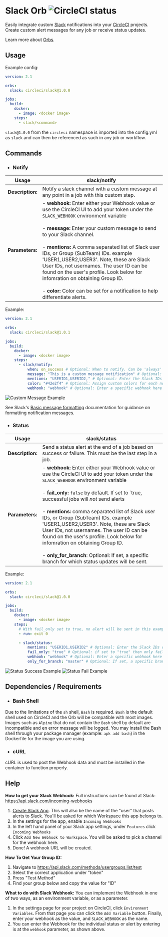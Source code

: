 # Slack Orb ![CircleCI status](https://circleci.com/gh/CircleCI-Public/slack-orb.svg "CircleCI status")

Easily integrate custom [Slack](https://slack.com/ "Slack") notifications into your [CircleCI](https://circleci.com/ "CircleCI") projects. Create custom alert messages for any job or receive status updates.

Learn more about [Orbs](https://github.com/CircleCI-Public/config-preview-sdk/blob/master/docs/using-orbs.md "orb").

## Usage

Example config:

```yaml
version: 2.1

orbs:
  slack: circleci/slack@1.0.0

jobs:
  build:
    docker:
      - image: <docker image>
    steps:
      - slack/<command>
```

`slack@1.0.0` from the `circleci` namespace is imported into the config.yml as `slack` and can then be referenced as such in any job or workflow.

## Commands

- ### Notify

|  Usage | slack/notify   |
| ------------ | ------------ |
| **Description:**  | Notify a slack channel with a custom message at any point in a job with this custom step. |
|  **Parameters:** | - **webhook:**  Enter either your Webhook value or use the CircleCI UI to add your token under the `SLACK_WEBHOOK` environment variable <br><br> - **message:** Enter your custom message to send to your Slack channel.  <br> <br> - **mentions:** A comma separated list of Slack user IDs, or Group (SubTeam) IDs. example 'USER1,USER2,USER3'. Note, these are Slack User IDs, not usernames. The user ID can be found on the user's profile. Look below for infomration on obtaining Group ID. <br> <br> - **color:** Color can be set for a notification to help differentiate alerts.|

Example:

```yaml
version: 2.1

orbs:
  slack: circleci/slack@1.0.1

jobs:
  build:
    docker:
      - image: <docker image>
    steps:
      - slack/notify:
          when: on_success # Optional: When to notify. Can be 'always' (default), 'on_fail', or 'on_success'
          message: "This is a custom message notification" # Optional: Enter your own message
          mentions: "USERID1,USERID2," # Optional: Enter the Slack IDs of any user or group (sub_team) to be mentioned
          color: "#42e2f4" # Optional: Assign custom colors for each notification
          webhook: "webhook" # Optional: Enter a specific webhook here or the default will use $SLACK_WEBHOOK
```

![Custom Message Example](/img/notifyMessage.PNG)

See Slack's [Basic message formatting](https://api.slack.com/docs/message-formatting) documentation for guidance on formatting notification messages.

- ### Status

|  Usage | slack/status   |
| ------------ | ------------ |
| **Description:** | Send a status alert at the end of a job based on success or failure. This must be the last step in a job. |
|  **Parameters:** | -  **webhook:** Enter either your Webhook value or use the CircleCI UI to add your token under the `SLACK_WEBHOOK` environment variable <br> <br> - **fail_only:** `false` by default. If set to `true, successful jobs will _not_ send alerts <br> <br> - **mentions:**  comma separated list of Slack user IDs, or Group (SubTeam) IDs. example 'USER1,USER2,USER3'. Note, these are Slack User IDs, not usernames. The user ID can be found on the user's profile. Look below for infomration on obtaining Group ID. <br> <br> - **only_for_branch**: Optional: If set, a specific branch for which status updates will be sent. |

Example:

```yaml
version: 2.1

orbs:
  slack: circleci/slack@1.0.0

jobs:
  build:
    docker:
      - image: <docker image>
    steps:
      # With fail_only set to true, no alert will be sent in this example. Change the exit status on the next line to produce an error.
      - run: exit 0

      - slack/status:
          mentions: "USERID1,USERID2" # Optional: Enter the Slack IDs of any user or group (sub_team) to be mentioned
          fail_only: "true" # Optional: if set to "true" then only failure messages will occur.
          webhook: "webhook" # Optional: Enter a specific webhook here or the default will use $SLACK_WEBHOOK
          only_for_branch: "master" # Optional: If set, a specific branch for which status updates will be sent. In this case, only for pushes to master branch.
```

![Status Success Example](/img/statusSuccess.PNG)
![Status Fail Example](/img/statusFail.PNG)

## Dependencies / Requirements

- ### Bash Shell

Due to the limitations of the `sh` shell, `Bash` is required. `Bash` is the default shell used on CircleCI and the Orb will be compatible with most images. Images such as `Alpine` that do not contain the `Bash` shell by default are incompatible and en error message will be logged. You may install the Bash shell through your package manager (example: `apk add bash`) in the Dockerfile for the image you are using.

- ### cURL

cURL is used to post the Webhook data and must be installed in the container to function properly.

## Help

**How to get your Slack Webhook:**  Full instructions can be found at Slack: https://api.slack.com/incoming-webhooks

1. [Create Slack App](https://api.slack.com/docs/slack-button#register_your_slack_app). This will also be the name of the "user" that posts alerts to Slack. You'll be asked for which Workspace this app belongs to.
2. In the settings for the app, enable `Incoming Webhooks`
3. In the left hand panel of your Slack app settings, under `Features` click `Incoming Webhooks`
4. Click `Add New Webhook to Workspace`. You will be asked to pick a channel for the webhook here.
5. Done! A webhook URL will be created.

**How To Get Your Group ID:**

1. Navigate to https://api.slack.com/methods/usergroups.list/test
2. Select the correct application under "token"
3. Press "Test Method"
4. Find your group below and copy the value for "ID"

**What to do with Slack Webhook:** You can implement the Webhook in one of two ways, as an environment variable, or as a parameter.

1. In the settings page for your project on CircleCI, click `Environment Variables`. From that page you can click the `Add Variable` button. Finally, enter your webhook as the value, and `SLACK_WEBHOOK` as the name.
2. You can enter the Webhook for the individual status or alert by entering is at the `webhook` parameter, as shown above.

